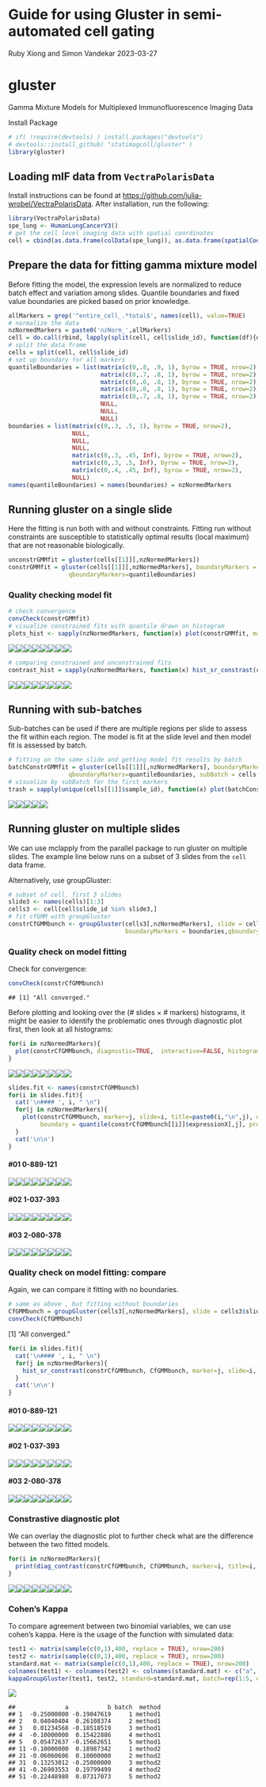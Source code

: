 Guide for using Gluster in semi-automated cell gating
================
Ruby Xiong and Simon Vandekar
2023-03-27

# gluster

Gamma Mixture Models for Multiplexed Immunofluorescence Imaging Data

Install Package

``` r
# if( !require(devtools) ) install.packages("devtools")
# devtools::install_github( "statimagcoll/gluster" )
library(gluster)
```

## Loading mIF data from `VectraPolarisData`

Install instructions can be found at
<https://github.com/julia-wrobel/VectraPolarisData>. After installation,
run the following:

``` r
library(VectraPolarisData)
spe_lung <- HumanLungCancerV3()
# get the cell level imaging data with spatial coordinates
cell = cbind(as.data.frame(colData(spe_lung)), as.data.frame(spatialCoords(spe_lung)) )
```

## Prepare the data for fitting gamma mixture model

Before fitting the model, the expression levels are normalized to reduce
batch effect and variation among slides. Quantile boundaries and fixed
value boundaries are picked based on prior knowledge.

``` r
allMarkers = grep('^entire_cell_.*total$', names(cell), value=TRUE)
# normalize the data 
nzNormedMarkers = paste0('nzNorm_',allMarkers)
cell = do.call(rbind, lapply(split(cell, cell$slide_id), function(df){df[,nzNormedMarkers] = log10(1+sweep(df[,allMarkers], 2, colMeans(replace(df[,allMarkers], df[,allMarkers]==0, NA), na.rm = TRUE ), FUN = '/' ) ); df }) )
# split the data frame
cells = split(cell, cell$slide_id)
# set up boundary for all markers
quantileBoundaries = list(matrix(c(0,.8, .9, 1), byrow = TRUE, nrow=2),
                          matrix(c(0,.7, .8, 1), byrow = TRUE, nrow=2),
                          matrix(c(0,.6, .8, 1), byrow = TRUE, nrow=2),
                          matrix(c(0,.6, .8, 1), byrow = TRUE, nrow=2),
                          matrix(c(0,.7, .8, 1), byrow = TRUE, nrow=2),
                          NULL,
                          NULL,
                          NULL)
boundaries = list(matrix(c(0,.3, .5, 1), byrow = TRUE, nrow=2),
                  NULL,
                  NULL,
                  NULL,
                  matrix(c(0,.3, .45, Inf), byrow = TRUE, nrow=2),
                  matrix(c(0,.3, .5, Inf), byrow = TRUE, nrow=2),
                  matrix(c(0,.4, .45, Inf), byrow = TRUE, nrow=2),
                  NULL)
names(quantileBoundaries) = names(boundaries) = nzNormedMarkers
```

## Running gluster on a single slide

Here the fitting is run both with and without constraints. Fitting run
without constraints are susceptible to statistically optimal results
(local maximum) that are not reasonable biologically.

``` r
unconstrGMMfit = gluster(cells[[1]][,nzNormedMarkers])
constrGMMfit = gluster(cells[[1]][,nzNormedMarkers], boundaryMarkers = boundaries,
                 qboundaryMarkers=quantileBoundaries)
```

### Quality checking model fit

``` r
# check convergence
convCheck(constrGMMfit)
# visualize constrained fits with quantile drawn on histogram
plots_hist <- sapply(nzNormedMarkers, function(x) plot(constrGMMfit, marker = x, boundary = quantile(constrGMMfit$expressionX[,x], probs=quantileBoundaries[[x]][2,1]), title=x))
```

![](README_files/figure-gfm/visualization-1.png)<!-- -->![](README_files/figure-gfm/visualization-2.png)<!-- -->![](README_files/figure-gfm/visualization-3.png)<!-- -->![](README_files/figure-gfm/visualization-4.png)<!-- -->![](README_files/figure-gfm/visualization-5.png)<!-- -->![](README_files/figure-gfm/visualization-6.png)<!-- -->![](README_files/figure-gfm/visualization-7.png)<!-- -->![](README_files/figure-gfm/visualization-8.png)<!-- -->

``` r
# comparing constrained and unconstrained fits
contrast_hist = sapply(nzNormedMarkers, function(x) hist_sr_constrast(constrGMMfit, unconstrGMMfit, marker=x, title=x) )
```

![](README_files/figure-gfm/visualization-9.png)<!-- -->![](README_files/figure-gfm/visualization-10.png)<!-- -->![](README_files/figure-gfm/visualization-11.png)<!-- -->![](README_files/figure-gfm/visualization-12.png)<!-- -->![](README_files/figure-gfm/visualization-13.png)<!-- -->![](README_files/figure-gfm/visualization-14.png)<!-- -->![](README_files/figure-gfm/visualization-15.png)<!-- -->![](README_files/figure-gfm/visualization-16.png)<!-- -->

## Running with sub-batches

Sub-batches can be used if there are multiple regions per slide to
assess the fit within each region. The model is fit at the slide level
and then model fit is assessed by batch.

``` r
# fitting on the same slide and getting model fit results by batch
batchConstrGMMfit = gluster(cells[[1]][,nzNormedMarkers], boundaryMarkers = boundaries,
                 qboundaryMarkers=quantileBoundaries, subBatch = cells[[1]]$sample_id)
# visualize by subBatch for the first markers
trash = sapply(unique(cells[[1]]$sample_id), function(x) plot(batchConstrGMMfit, subBatch = x, title=x) )
```

![](README_files/figure-gfm/subBatch-1.png)<!-- -->![](README_files/figure-gfm/subBatch-2.png)<!-- -->![](README_files/figure-gfm/subBatch-3.png)<!-- -->![](README_files/figure-gfm/subBatch-4.png)<!-- -->![](README_files/figure-gfm/subBatch-5.png)<!-- -->

## Running gluster on multiple slides

We can use mclapply from the parallel package to run gluster on multiple
slides. The example line below runs on a subset of 3 slides from the
`cell` data frame.

Alternatively, use groupGluster:

``` r
# subset of cell, first 3 slides
slide3 <- names(cells)[1:3]
cells3 <- cell[cell$slide_id %in% slide3,]
# fit cfGMM with groupGluster
constrCfGMMbunch <- groupGluster(cells3[,nzNormedMarkers], slide = cells3$slide_id,
                                 boundaryMarkers = boundaries,qboundaryMarkers=quantileBoundaries, n.cores = 5)
```

### Quality check on model fitting

Check for convergence:

``` r
convCheck(constrCfGMMbunch)
```

    ## [1] "All converged."

Before plotting and looking over the (# slides $\times$ \# markers)
histograms, it might be easier to identify the problematic ones through
diagnostic plot first, then look at all histograms:

``` r
for(i in nzNormedMarkers){
  plot(constrCfGMMbunch, diagnostic=TRUE,  interactive=FALSE, histogram=FALSE, marker=i, title=i)
}
```

![](README_files/figure-gfm/unnamed-chunk-4-1.png)<!-- -->![](README_files/figure-gfm/unnamed-chunk-4-2.png)<!-- -->![](README_files/figure-gfm/unnamed-chunk-4-3.png)<!-- -->![](README_files/figure-gfm/unnamed-chunk-4-4.png)<!-- -->![](README_files/figure-gfm/unnamed-chunk-4-5.png)<!-- -->![](README_files/figure-gfm/unnamed-chunk-4-6.png)<!-- -->![](README_files/figure-gfm/unnamed-chunk-4-7.png)<!-- -->![](README_files/figure-gfm/unnamed-chunk-4-8.png)<!-- -->

``` r
slides.fit <- names(constrCfGMMbunch)
for(i in slides.fit){
  cat('\n#### ', i, " \n")
  for(j in nzNormedMarkers){
    plot(constrCfGMMbunch, marker=j, slide=i, title=paste0(i,"\n",j), diagnostic=FALSE, histogram=TRUE, 
         boundary = quantile(constrCfGMMbunch[[i]]$expressionX[,j], probs=quantileBoundaries[[j]][2,1]))
  }
  cat('\n\n')
}
```

#### \#01 0-889-121

![](README_files/figure-gfm/unnamed-chunk-5-1.png)<!-- -->![](README_files/figure-gfm/unnamed-chunk-5-2.png)<!-- -->![](README_files/figure-gfm/unnamed-chunk-5-3.png)<!-- -->![](README_files/figure-gfm/unnamed-chunk-5-4.png)<!-- -->![](README_files/figure-gfm/unnamed-chunk-5-5.png)<!-- -->![](README_files/figure-gfm/unnamed-chunk-5-6.png)<!-- -->![](README_files/figure-gfm/unnamed-chunk-5-7.png)<!-- -->![](README_files/figure-gfm/unnamed-chunk-5-8.png)<!-- -->

#### \#02 1-037-393

![](README_files/figure-gfm/unnamed-chunk-5-9.png)<!-- -->![](README_files/figure-gfm/unnamed-chunk-5-10.png)<!-- -->![](README_files/figure-gfm/unnamed-chunk-5-11.png)<!-- -->![](README_files/figure-gfm/unnamed-chunk-5-12.png)<!-- -->![](README_files/figure-gfm/unnamed-chunk-5-13.png)<!-- -->![](README_files/figure-gfm/unnamed-chunk-5-14.png)<!-- -->![](README_files/figure-gfm/unnamed-chunk-5-15.png)<!-- -->![](README_files/figure-gfm/unnamed-chunk-5-16.png)<!-- -->

#### \#03 2-080-378

![](README_files/figure-gfm/unnamed-chunk-5-17.png)<!-- -->![](README_files/figure-gfm/unnamed-chunk-5-18.png)<!-- -->![](README_files/figure-gfm/unnamed-chunk-5-19.png)<!-- -->![](README_files/figure-gfm/unnamed-chunk-5-20.png)<!-- -->![](README_files/figure-gfm/unnamed-chunk-5-21.png)<!-- -->![](README_files/figure-gfm/unnamed-chunk-5-22.png)<!-- -->![](README_files/figure-gfm/unnamed-chunk-5-23.png)<!-- -->![](README_files/figure-gfm/unnamed-chunk-5-24.png)<!-- -->

### Quality check on model fitting: compare

Again, we can compare it fitting with no boundaries.

``` r
# same as above , but fitting without boundaries
CfGMMbunch = groupGluster(cells3[,nzNormedMarkers], slide = cells3$slide_id,n.cores = 5)
convCheck(CfGMMbunch)
```

\[1\] “All converged.”

``` r
for(i in slides.fit){
  cat('\n#### ', i, " \n")
  for(j in nzNormedMarkers){
    hist_sr_constrast(constrCfGMMbunch, CfGMMbunch, marker=j, slide=i, title=paste0(i,"\n",j), diagnostic=FALSE, histogram=TRUE,boundary = quantile(constrGMMbunch[[i]]$expressionX[,j], probs=quantileBoundaries[[j]][2,1]))
  }
  cat('\n\n')
}
```

#### \#01 0-889-121

![](README_files/figure-gfm/unnamed-chunk-6-1.png)<!-- -->![](README_files/figure-gfm/unnamed-chunk-6-2.png)<!-- -->![](README_files/figure-gfm/unnamed-chunk-6-3.png)<!-- -->![](README_files/figure-gfm/unnamed-chunk-6-4.png)<!-- -->![](README_files/figure-gfm/unnamed-chunk-6-5.png)<!-- -->![](README_files/figure-gfm/unnamed-chunk-6-6.png)<!-- -->![](README_files/figure-gfm/unnamed-chunk-6-7.png)<!-- -->![](README_files/figure-gfm/unnamed-chunk-6-8.png)<!-- -->

#### \#02 1-037-393

![](README_files/figure-gfm/unnamed-chunk-6-9.png)<!-- -->![](README_files/figure-gfm/unnamed-chunk-6-10.png)<!-- -->![](README_files/figure-gfm/unnamed-chunk-6-11.png)<!-- -->![](README_files/figure-gfm/unnamed-chunk-6-12.png)<!-- -->![](README_files/figure-gfm/unnamed-chunk-6-13.png)<!-- -->![](README_files/figure-gfm/unnamed-chunk-6-14.png)<!-- -->![](README_files/figure-gfm/unnamed-chunk-6-15.png)<!-- -->![](README_files/figure-gfm/unnamed-chunk-6-16.png)<!-- -->

#### \#03 2-080-378

![](README_files/figure-gfm/unnamed-chunk-6-17.png)<!-- -->![](README_files/figure-gfm/unnamed-chunk-6-18.png)<!-- -->![](README_files/figure-gfm/unnamed-chunk-6-19.png)<!-- -->![](README_files/figure-gfm/unnamed-chunk-6-20.png)<!-- -->![](README_files/figure-gfm/unnamed-chunk-6-21.png)<!-- -->![](README_files/figure-gfm/unnamed-chunk-6-22.png)<!-- -->![](README_files/figure-gfm/unnamed-chunk-6-23.png)<!-- -->![](README_files/figure-gfm/unnamed-chunk-6-24.png)<!-- -->

### Constrastive diagnostic plot

We can overlay the diagnostic plot to further check what are the
difference between the two fitted models.

``` r
for(i in nzNormedMarkers){
  print(diag_contrast(constrCfGMMbunch, CfGMMbunch, marker=i, title=i, fit.names = c("Constrained", "Un-constrained")))
}
```

![](README_files/figure-gfm/unnamed-chunk-7-1.png)<!-- -->![](README_files/figure-gfm/unnamed-chunk-7-2.png)<!-- -->![](README_files/figure-gfm/unnamed-chunk-7-3.png)<!-- -->![](README_files/figure-gfm/unnamed-chunk-7-4.png)<!-- -->![](README_files/figure-gfm/unnamed-chunk-7-5.png)<!-- -->![](README_files/figure-gfm/unnamed-chunk-7-6.png)<!-- -->![](README_files/figure-gfm/unnamed-chunk-7-7.png)<!-- -->![](README_files/figure-gfm/unnamed-chunk-7-8.png)<!-- -->

### Cohen’s Kappa

To compare agreement between two binomial variables, we can use cohen’s
kappa. Here is the usage of the function with simulated data:

``` r
test1 <- matrix(sample(c(0,1),400, replace = TRUE), nrow=200)
test2 <- matrix(sample(c(0,1),400, replace = TRUE), nrow=200)
standard.mat <- matrix(sample(c(0,1),400, replace = TRUE), nrow=200)
colnames(test1) <- colnames(test2) <- colnames(standard.mat) <- c("a", "b")
kappaGroupGluster(test1, test2, standard=standard.mat, batch=rep(1:5, each=10))
```

![](README_files/figure-gfm/unnamed-chunk-8-1.png)<!-- -->

    ##              a           b batch  method
    ## 1  -0.25000000 -0.19047619     1 method1
    ## 2   0.04040404  0.26108374     2 method1
    ## 3   0.01234568 -0.18518519     3 method1
    ## 4  -0.10000000  0.15422886     4 method1
    ## 5   0.05472637 -0.15662651     5 method1
    ## 11 -0.10000000  0.18987342     1 method2
    ## 21 -0.06060606  0.10000000     2 method2
    ## 31  0.13253012 -0.25000000     3 method2
    ## 41 -0.26903553  0.19799499     4 method2
    ## 51 -0.22448980  0.07317073     5 method2
